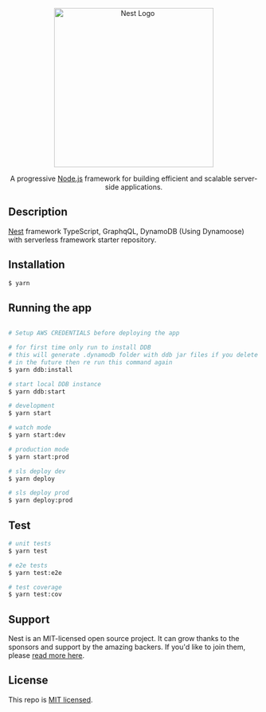 <p align="center">
  <a href="http://nestjs.com/" target="blank"><img src="https://nestjs.com/img/logo_text.svg" width="320" alt="Nest Logo" /></a>
</p>

<p align="center">A progressive <a href="http://nodejs.org" target="_blank">Node.js</a> framework for building efficient and scalable server-side applications.</p>
    
## Description

[Nest](https://github.com/nestjs/nest) framework TypeScript, GraphqQL, DynamoDB (Using Dynamoose) with serverless framework starter repository. 

## Installation

```bash
$ yarn
```

## Running the app

```bash

# Setup AWS CREDENTIALS before deploying the app

# for first time only run to install DDB
# this will generate .dynamodb folder with ddb jar files if you delete this folder
# in the future then re run this command again
$ yarn ddb:install

# start local DDB instance
$ yarn ddb:start

# development
$ yarn start

# watch mode
$ yarn start:dev

# production mode
$ yarn start:prod

# sls deploy dev
$ yarn deploy

# sls deploy prod
$ yarn deploy:prod
```

## Test

```bash
# unit tests
$ yarn test

# e2e tests
$ yarn test:e2e

# test coverage
$ yarn test:cov
```

## Support

Nest is an MIT-licensed open source project. It can grow thanks to the sponsors and support by the amazing backers. If you'd like to join them, please [read more here](https://docs.nestjs.com/support).

## License

This repo is [MIT licensed](LICENSE).
